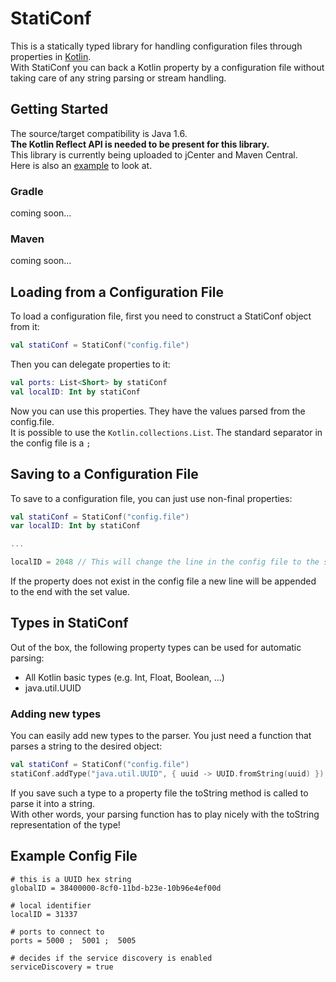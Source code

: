 # StatiConf
This is a statically typed library for handling configuration files through properties in [Kotlin](https://kotlinlang.org).  
With StatiConf you can back a Kotlin property by a configuration file without taking care of any string parsing or stream handling.   

## Getting Started
The source/target compatibility is Java 1.6.  
__The Kotlin Reflect API is needed to be present for this library.__  
This library is currently being uploaded to jCenter and Maven Central.  
Here is also an [example](src/main/kotlin/de/jupf/staticonf/example/example.kt) to look at.

### Gradle
coming soon...  
### Maven
coming soon...

## Loading from a Configuration File
To load a configuration file, first you need to construct a StatiConf object from it:  
```Kotlin
val statiConf = StatiConf("config.file")
```
Then you can delegate properties to it:
```Kotlin
val ports: List<Short> by statiConf
val localID: Int by statiConf
```
Now you can use this properties. They have the values parsed from the config.file.  
It is possible to use the `Kotlin.collections.List`. The standard separator in the config file is a `;`

## Saving to a Configuration File
To save to a configuration file, you can just use non-final properties:
```Kotlin
val statiConf = StatiConf("config.file")
var localID: Int by statiConf

...

localID = 2048 // This will change the line in the config file to the set value.
```
If the property does not exist in the config file a new line will be appended to the end with the set value.  

## Types in StatiConf
Out of the box, the following property types can be used for automatic parsing:
* All Kotlin basic types (e.g. Int, Float, Boolean, ...)
* java.util.UUID

### Adding new types
You can easily add new types to the parser. You just need a function that parses a string to the desired object:
```Kotlin
val statiConf = StatiConf("config.file")
statiConf.addType("java.util.UUID", { uuid -> UUID.fromString(uuid) })
```
If you save such a type to a property file the toString method is called to parse it into a string.  
With other words, your parsing function has to play nicely with the toString representation of the type!  

## Example Config File
```shell
# this is a UUID hex string
globalID = 38400000-8cf0-11bd-b23e-10b96e4ef00d

# local identifier
localID = 31337

# ports to connect to
ports = 5000 ;  5001 ;  5005

# decides if the service discovery is enabled
serviceDiscovery = true

```
